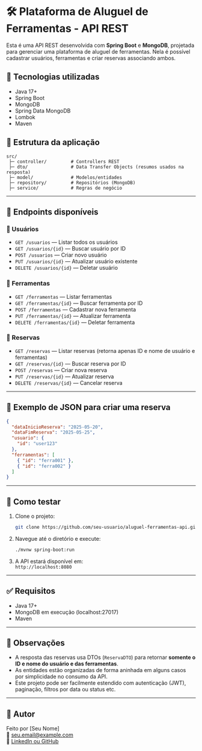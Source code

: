 # 🛠️ Plataforma de Aluguel de Ferramentas - API REST

Esta é uma API REST desenvolvida com **Spring Boot** e **MongoDB**, projetada para gerenciar uma plataforma de aluguel de ferramentas. Nela é possível cadastrar usuários, ferramentas e criar reservas associando ambos.

## 🚀 Tecnologias utilizadas

- Java 17+
- Spring Boot
- MongoDB
- Spring Data MongoDB
- Lombok
- Maven

## 📁 Estrutura da aplicação

```
src/
 ├─ controller/         # Controllers REST
 ├─ dto/                # Data Transfer Objects (resumos usados na resposta)
 ├─ model/              # Modelos/entidades
 ├─ repository/         # Repositórios (MongoDB)
 ├─ service/            # Regras de negócio
```

---

## 📌 Endpoints disponíveis

### 🔹 Usuários

- `GET /usuarios` — Listar todos os usuários
- `GET /usuarios/{id}` — Buscar usuário por ID
- `POST /usuarios` — Criar novo usuário
- `PUT /usuarios/{id}` — Atualizar usuário existente
- `DELETE /usuarios/{id}` — Deletar usuário

### 🔹 Ferramentas

- `GET /ferramentas` — Listar ferramentas
- `GET /ferramentas/{id}` — Buscar ferramenta por ID
- `POST /ferramentas` — Cadastrar nova ferramenta
- `PUT /ferramentas/{id}` — Atualizar ferramenta
- `DELETE /ferramentas/{id}` — Deletar ferramenta

### 🔹 Reservas

- `GET /reservas` — Listar reservas (retorna apenas ID e nome de usuário e ferramentas)
- `GET /reservas/{id}` — Buscar reserva por ID
- `POST /reservas` — Criar nova reserva
- `PUT /reservas/{id}` — Atualizar reserva
- `DELETE /reservas/{id}` — Cancelar reserva

---

## 📄 Exemplo de JSON para criar uma reserva

```json
{
  "dataInicioReserva": "2025-05-20",
  "dataFimReserva": "2025-05-25",
  "usuario": {
    "id": "user123"
  },
  "ferramentas": [
    { "id": "ferra001" },
    { "id": "ferra002" }
  ]
}
```

---

## 🧪 Como testar

1. Clone o projeto:
   ```bash
   git clone https://github.com/seu-usuario/aluguel-ferramentas-api.git
   ```

2. Navegue até o diretório e execute:
   ```bash
   ./mvnw spring-boot:run
   ```

3. A API estará disponível em:  
   `http://localhost:8080`

---

## ✅ Requisitos

- Java 17+
- MongoDB em execução (localhost:27017)
- Maven

---

## 📝 Observações

- A resposta das reservas usa DTOs (`ReservaDTO`) para retornar **somente o ID e nome do usuário e das ferramentas**.
- As entidades estão organizadas de forma aninhada em alguns casos por simplicidade no consumo da API.
- Este projeto pode ser facilmente estendido com autenticação (JWT), paginação, filtros por data ou status etc.

---

## 👤 Autor

Feito por [Seu Nome]  
📧 seu.email@example.com  
📂 [LinkedIn ou GitHub](https://github.com/seu-usuario)

